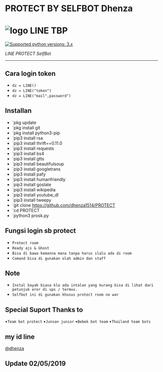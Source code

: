 # PROTECT BY SELFBOT Dhenza

# ![logo](Line/LINE.png) LINE TBP

 [![Supported python versions: 3.x](https://img.shields.io/badge/python-3.x-green.svg "Supported python versions: 3.x")](https://www.python.org/downloads/) 

*LINE PROTECT SelfBot* 

----

## Cara login token

- `dz = LINE()`
- `dz = LINE("token")`
- `dz = LINE("mail",password")`

## Installan

- `pkg update
- `pkg install git
- `pkg install python3-pip
- `pip3 install rsa
- `pip3 install thrift==0.11.0
- `pip3 install requests
- `pip3 install bs4
- `pip3 install gtts
- `pip3 install beautifulsoup
- `pip3 install googletrans
- `pip3 install pafy
- `pip3 install humanfriendly
- `pip3 install goslate
- `pip3 install wikipedia
- `pip3 install youtube_dl
- `pip3 install tweepy
- `git clone https://github.com/dhenza1514/PROTECT
- `cd PROTECT
- `python3 prosk.py

## Fungsi login sb protect

- `Protect room`
- `Ready ajs & Ghost`
- `Bisa di bawa kemanna mana tanpa harus slalu ada di room`
- `Comand bisa di gunakan olah admin dan staff`

## Note
- `Instal kayak biasa klo ada intalan yang kurang bisa di lihat dari petunjuk eror di vps / termux.`
- `Selfbot ini di gunakan khusus protect room no war`

## Special Suport Thanks to
▪`Team bot protect`
▪`Junsan junior`
▪`Bebek bot team`
▪`Thailand team bots`
## my id line
[@dhenza](https://line.me/ti/p/~teambotprotect)

## Update 02/05/2019
